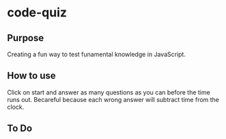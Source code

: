 # code-quiz
## Purpose
Creating a fun way to test funamental knowledge in JavaScript.
## How to use
Click on start and answer as many questions as you can before the time runs out. Becareful because each wrong answer will subtract time from the clock.
## To Do